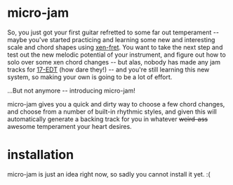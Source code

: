 # micro-jam

So, you just got your first guitar refretted to some far out temperament -- maybe you've started practicing and learning some new and interesting scale and chord shapes using [xen-fret](https://github.com/Sintrastes/xen-fret). You want to take the next step and test out the new melodic potential of your instrument, and figure out how to solo over some xen chord changes -- but alas, nobody has made any jam tracks for [17-EDT](https://en.xen.wiki/w/17edt) (how dare they!) -- and you're still learning this new system, so making your own is going to be a lot of effort.

...But not anymore -- introducing micro-jam!

micro-jam gives you a quick and dirty way to choose a few chord changes, and choose from a number of built-in rhythmic styles, and given this will automatically generate a backing track for you in whatever <s>weird-ass</s> awesome temperament your heart desires.

# installation

micro-jam is just an idea right now, so sadly you cannot install it yet. :(
